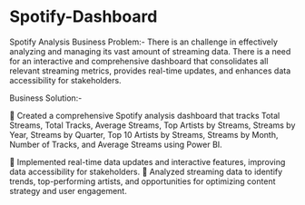 # Spotify-Dashboard


Spotify Analysis 
Business Problem:- 
There is an challenge in effectively analyzing and managing its vast amount of streaming data. There is a need for an interactive and comprehensive dashboard that consolidates all relevant streaming metrics, provides real-time updates, and enhances data accessibility for stakeholders.

Business Solution:-

 Created a comprehensive Spotify analysis dashboard that tracks Total Streams, Total Tracks, Average Streams, Top Artists by Streams, Streams by Year, Streams by Quarter, Top 10 Artists by Streams, Streams by Month, Number of Tracks, and Average Streams using Power BI. 

 Implemented real-time data updates and interactive features, improving data accessibility for stakeholders.  Analyzed streaming data to identify trends, top-performing artists, and opportunities for optimizing content strategy and user engagement.
